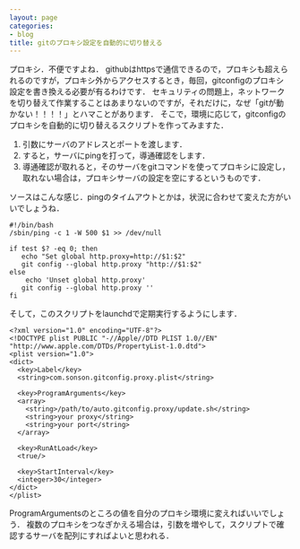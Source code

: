 ```yaml
---
layout: page
categories:
- blog
title: gitのプロキシ設定を自動的に切り替える
---
```


プロキシ．不便ですよね．
githubはhttpsで通信できるので，プロキシも超えられるのですが，プロキシ外からアクセスするとき，毎回，gitconfigのプロキシ設定を書き換える必要が有るわけです．
セキュリティの問題上，ネットワークを切り替えて作業することはあまりないのですが，それだけに，なぜ「gitが動かない！！！！」とハマことがあります．
そこで，環境に応じて，gitconfigのプロキシを自動的に切り替えるスクリプトを作ってみますた．

1. 引数にサーバのアドレスとポートを渡します．
2. すると，サーバにpingを打って，導通確認をします．
3. 導通確認が取れると，そのサーバをgitコマンドを使ってプロキシに設定し，取れない場合は，プロキシサーバの設定を空にするというものです．
 
ソースはこんな感じ．pingのタイムアウトとかは，状況に合わせて変えた方がいいでしょうね．

    #!/bin/bash
    /sbin/ping -c 1 -W 500 $1 >> /dev/null

    if test $? -eq 0; then
       echo "Set global http.proxy=http://$1:$2"
       git config --global http.proxy "http://$1:$2"
    else
        echo 'Unset global http.proxy'
       git config --global http.proxy ''
    fi    

そして，このスクリプトをlaunchdで定期実行するようにします．

    <?xml version="1.0" encoding="UTF-8"?>
    <!DOCTYPE plist PUBLIC "-//Apple//DTD PLIST 1.0//EN" "http://www.apple.com/DTDs/PropertyList-1.0.dtd">
    <plist version="1.0">
    <dict>
      <key>Label</key>
      <string>com.sonson.gitconfig.proxy.plist</string>
     
      <key>ProgramArguments</key>
      <array>
        <string>/path/to/auto.gitconfig.proxy/update.sh</string>
        <string>your proxy</string>
        <string>your port</string>
      </array>
      
      <key>RunAtLoad</key>
      <true/>
     
      <key>StartInterval</key>
      <integer>30</integer>
    </dict>
    </plist>

ProgramArgumentsのところの値を自分のプロキシ環境に変えればいいでしょう．
複数のプロキシをつなぎかえる場合は，引数を増やして，スクリプトで確認するサーバを配列にすればよいと思われる．

<div class="github-widget" data-repo="sonsongithub/auto.gitconfig.proxy"></div>